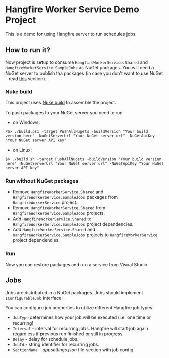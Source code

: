 # Hangfire Worker Service Demo Project

This is a demo for using Hangfire server to run schedules jobs.

## How to run it?

Now project is setup to consume `HangfireWorkerService.Shared` and `HangfireWorkerService.SampleJobs` as NuGet packages.
You will need a NuGet server to publish tha packages (in case you don't want to use NuGet - read [this](#run-without-nuget-packages) section).

### Nuke build

This project uses [Nuke build](https://nuke.build/) to assemble the project.

To push packages to your NuGet server you need to run
- on Windows:
```
PS> ./build.ps1 -target PushAllNugets -buildVersion "Your build version here" -NuGetServerUrl "Your NuGet server url" -NuGetApiKey "Your NuGet server API key"
```
- on Linux:
```
$> ./build.sh -target PushAllNugets -buildVersion "Your build version here" -NuGetServerUrl "Your NuGet server url" -NuGetApiKey "Your NuGet server API key"
```

### Run without NuGet packages

- Remove `HangfireWorkerService.Shared` and `HangfireWorkerService.SampleJobs` packages from `HangfireWorkerService` project.
- Remove `HangfireWorkerService.Shared` from `HangfireWorkerService.SampleJobs` projects.
- Add `HangfireWorkerService.Shared` to `HangfireWorkerService.SampleJobs` project dependencies.
- Add `HangfireWorkerService.Shared` and `HangfireWorkerService.SampleJobs` projects to `HangfireWorkerService` project dependencies.

### Run

Now you can restore packages and run a service from Visual Studio

## Jobs

Jobs are distributed in a NuGet packages. Jobs should implement `IConfigurableJob` interface.

You can configure job peoperties to utilize different Hangfire job types.

- `JobType` determines how your job will be executed (i.e. one time or recurring)
- `Interval` - interval for recurring jobs. Hangfire will start job again regardless if previous run finished or still in progress.
- `Delay` - delay for schedule jobs.
- `JobId` - string identifier for recurring jobs.
- `SectionName` - *appsettings.json* file section with job config.